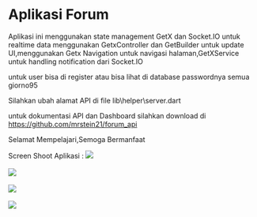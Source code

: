 # Aplikasi Forum

Aplikasi ini menggunakan state management GetX dan Socket.IO untuk realtime data
menggunakan GetxController dan GetBuilder untuk update UI,menggunakan Getx Navigation untuk
navigasi halaman,GetXService untuk handling notification dari Socket.IO

untuk user bisa di register atau bisa lihat di database passwordnya semua giorno95

Silahkan ubah alamat API di file lib\helper\server.dart

untuk dokumentasi API dan Dashboard silahkan
download di <a id="raw-url" href="https://github.com/mrstein21/forum_api">https://github.com/mrstein21/forum_api</a>


Selamat Mempelajari,Semoga Bermanfaat

 Screen Shoot Aplikasi :
 ![](images/home1.jpeg)
<br/><br/>
 ![](images/home2.jpeg)
 <br/><br/>
 ![](images/home3.jpeg)
 <br/><br/>
 ![](images/home4.jpeg)

